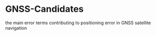 # GNSS-Candidates
the main error terms contributing to positioning error in GNSS satellite navigation
